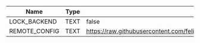 | Name          | Type | Value                                                        |
| ------------- | ---- | ------------------------------------------------------------ |
| LOCK_BACKEND  | TEXT | false                                                        |
| REMOTE_CONFIG | TEXT | https://raw.githubusercontent.com/felix2027/my_tools/main/config/proxy_config.ini |

